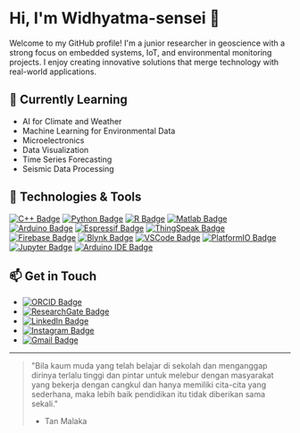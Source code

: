 # Hi, I'm Widhyatma-sensei 👋

Welcome to my GitHub profile! I'm a junior researcher in geoscience with a strong focus on embedded systems, IoT, and environmental monitoring projects. I enjoy creating innovative solutions that merge technology with real-world applications.

## 🌱 Currently Learning

- AI for Climate and Weather
- Machine Learning for Environmental Data
- Microelectronics
- Data Visualization
- Time Series Forecasting
- Seismic Data Processing

## 🔧 Technologies & Tools

[![C++ Badge](https://img.shields.io/badge/-C++-00599C?style=flat&logo=c%2B%2B&logoColor=white)](https://isocpp.org/)
[![Python Badge](https://img.shields.io/badge/-Python-3776AB?style=flat&logo=Python&logoColor=white)](https://www.python.org/)
[![R Badge](https://img.shields.io/badge/-R-276DC3?style=flat&logo=R&logoColor=white)](https://www.r-project.org/)
[![Matlab Badge](https://img.shields.io/badge/Matlab-276DC3?style=flat&logo=matlab&logoColor=white)](https://www.mathworks.com/products/matlab.html)
[![Arduino Badge](https://img.shields.io/badge/-Arduino-00979D?style=flat&logo=Arduino&logoColor=white)](https://www.arduino.cc/)
[![Espressif Badge](https://img.shields.io/badge/-Espressif-E7352C?style=flat&logo=espressif&logoColor=white)](https://www.espressif.com/)
[![ThingSpeak Badge](https://img.shields.io/badge/-ThingSpeak-232F3E?style=flat&logo=mathworks&logoColor=white)](https://thingspeak.com/)
[![Firebase Badge](https://img.shields.io/badge/-Firebase-FFCA28?style=flat&logo=Firebase&logoColor=white)](https://firebase.google.com/)
[![Blynk Badge](https://img.shields.io/badge/-Blynk-0189E2?style=flat&logo=Blynk&logoColor=white)](https://blynk.io/)
[![VSCode Badge](https://img.shields.io/badge/-VSCode-007ACC?style=flat&logo=visual-studio-code&logoColor=white)](https://code.visualstudio.com/)
[![PlatformIO Badge](https://img.shields.io/badge/-PlatformIO-FF7F32?style=flat&logo=PlatformIO&logoColor=white)](https://platformio.org/)
[![Jupyter Badge](https://img.shields.io/badge/-Jupyter-F37626?style=flat&logo=Jupyter&logoColor=white)](https://jupyter.org/)
[![Arduino IDE Badge](https://img.shields.io/badge/-Arduino_IDE-00979D?style=flat&logo=arduino&logoColor=white)](https://www.arduino.cc/en/Main/Software)

## 📫 Get in Touch

- [![ORCID Badge](https://img.shields.io/badge/-ORCID-A6CE39?style=flat&logo=ORCID&logoColor=white&link=https://orcid.org/0000-0002-1025-6929)](https://orcid.org/0000-0002-1025-6929)
- [![ResearchGate Badge](https://img.shields.io/badge/-Evan_Alif_Widhyatma-00CCBB?style=flat&logo=ResearchGate&logoColor=white&link=https://www.researchgate.net/profile/Evan-Alif-Widhyatma)](https://www.researchgate.net/profile/Evan-Alif-Widhyatma)
- [![LinkedIn Badge](https://img.shields.io/badge/-Evan_Alif_Widhyatma-0077B5?style=flat&logo=LinkedIn&logoColor=white&link=https://www.linkedin.com/in/evan-alif-widhyatma-371966180/)](https://www.linkedin.com/in/evan-alif-widhyatma-371966180/)
- [![Instagram Badge](https://img.shields.io/badge/-seismologist113-E1306C?style=flat&logo=Instagram&logoColor=white&link=https://www.instagram.com/seismologist113/)](https://www.instagram.com/seismologist113/)
- [![Gmail Badge](https://img.shields.io/badge/-evanalifwidhyatma@gmail.com-c14438?style=flat&logo=Gmail&logoColor=white&link=mailto:evanalifwidhyatma@gmail.com)](mailto:evanalifwidhyatma@gmail.com)




---

> "Bila kaum muda yang telah belajar di sekolah dan menganggap dirinya terlalu tinggi dan pintar untuk melebur dengan masyarakat yang bekerja dengan cangkul dan hanya memiliki cita-cita yang sederhana, maka lebih baik pendidikan itu tidak diberikan sama sekali."
> - Tan Malaka

